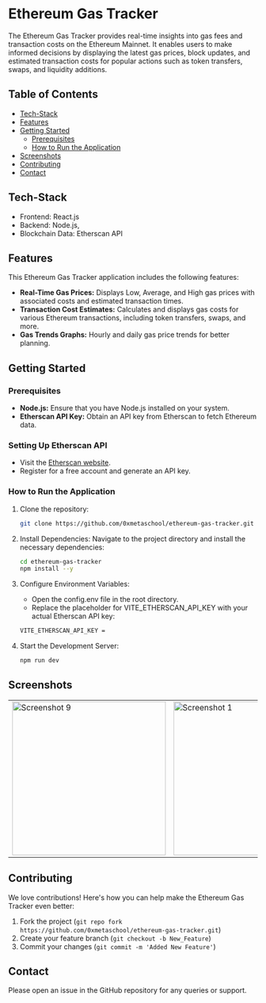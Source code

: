 # Ethereum Gas Tracker
The Ethereum Gas Tracker provides real-time insights into gas fees and transaction costs on the Ethereum Mainnet. It enables users to make informed decisions by displaying the latest gas prices, block updates, and estimated transaction costs for popular actions such as token transfers, swaps, and liquidity additions.



## Table of Contents

- [Tech-Stack](#tech-stack)
- [Features](#features)
- [Getting Started](#getting-started)
    - [Prerequisites](#prerequisites)
    - [How to Run the Application](#how-to-run-the-application)
- [Screenshots](#screenshots)
- [Contributing](#contributing)
- [Contact](#contact)

## Tech-Stack
- Frontend: React.js
- Backend: Node.js,
- Blockchain Data: Etherscan API

## Features
This Ethereum Gas Tracker application includes the following features:
- **Real-Time Gas Prices:** Displays Low, Average, and High gas prices with associated costs and estimated transaction times.
- **Transaction Cost Estimates:** Calculates and displays gas costs for various Ethereum transactions, including token transfers, swaps, and more.
- **Gas Trends Graphs:** Hourly and daily gas price trends for better planning.

## Getting Started
### Prerequisites
- **Node.js:** Ensure that you have Node.js installed on your system.
- **Etherscan API Key:** Obtain an API key from Etherscan to fetch Ethereum data.

### Setting Up Etherscan API 
- Visit the [Etherscan website](https://docs.etherscan.io/getting-started/viewing-api-usage-statistics).
- Register for a free account and generate an API key.


### How to Run the Application
1. Clone the repository:
    ```bash
    git clone https://github.com/0xmetaschool/ethereum-gas-tracker.git
    ```
2. Install Dependencies: Navigate to the project directory and install the necessary dependencies:
    ```bash
    cd ethereum-gas-tracker
    npm install --y
    ```
3. Configure Environment Variables:
     - Open the config.env file in the root directory.
     - Replace the placeholder for VITE_ETHERSCAN_API_KEY with your actual Etherscan API key:
   ```bash
   VITE_ETHERSCAN_API_KEY = 
    ```

4. Start the Development Server:
    ```bash
    npm run dev
    ```

## Screenshots

<table>
  <tr>
    <td><img src="https://github.com/user-attachments/assets/a9bbada9-1134-4eb5-8334-bc634f11fde4" alt="Screenshot 9" width="310"></td>
    <td><img src="https://github.com/user-attachments/assets/1b1b8002-e426-4cc1-b7e1-fd60ece29570" alt="Screenshot 1" width="310"></td>
    <td><img src="https://github.com/user-attachments/assets/59e50793-f911-4c2d-af30-a1f4766fa046" alt="Screenshot 2" width="310"></td>
  </tr>
</table>


## Contributing

We love contributions! Here's how you can help make the Ethereum Gas Tracker even better:

1. Fork the project (`git repo fork https://github.com/0xmetaschool/ethereum-gas-tracker.git`)
2. Create your feature branch (`git checkout -b New_Feature`)
3. Commit your changes (`git commit -m 'Added New Feature'`)

## Contact

Please open an issue in the GitHub repository for any queries or support.
